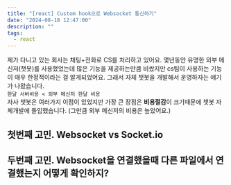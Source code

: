 ```yaml
---
title: "[react] Custom hook으로 Websocket 통신하기"
date: "2024-08-18 12:47:00"
description: ""
tags:
  - react
---
```


제가 다니고 있는 회사는 채팅+전화로 CS를 처리하고 있어요. 몇년동안 유명한 외부 메신저(챗봇)를 사용했었는데 많은 기능을 제공하는만큼 비쌌지만 cs팀이 사용하는 기능이 매우 한정적이라는 걸 알게되었어요.
그래서 자체 챗봇을 개발해서 운영하자는 얘기가 나왔습니다.<br>
`한달 서버비용 < 외부 메신저 한달 비용` <br>
자사 챗봇은 여러가지 이점이 있었지만 가장 큰 장점은 **비용절감**이 크기때문에 챗봇 자체개발에 돌입했습니다. (그만큼 외부 메신저의 비용은 높았어요.) <br>

## 첫번째 고민. Websocket vs Socket.io

## 두번째 고민. Websocket을 연결했을때 다른 파일에서 연결했는지 어떻게 확인하지?
